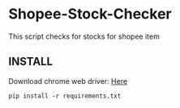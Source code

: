# Shopee-Stock-Checker

This script checks for stocks for shopee item

## INSTALL

Download chrome web driver: [Here](https://sites.google.com/a/chromium.org/chromedriver/downloads)

```
pip install -r requirements.txt
```
